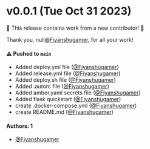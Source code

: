 # v0.0.1 (Tue Oct 31 2023)

:tada: This release contains work from a new contributor! :tada:

Thank you, null[@Fiyanshugamer](https://github.com/Fiyanshugamer), for all your work!

#### ⚠️ Pushed to `main`

- Added deploy.yml file ([@Fiyanshugamer](https://github.com/Fiyanshugamer))
- Added release.yml file ([@Fiyanshugamer](https://github.com/Fiyanshugamer))
- Added deploy.sh file ([@Fiyanshugamer](https://github.com/Fiyanshugamer))
- Added .autorc file ([@Fiyanshugamer](https://github.com/Fiyanshugamer))
- Added amber.yaml secrets file ([@Fiyanshugamer](https://github.com/Fiyanshugamer))
- Added flask quickstart ([@Fiyanshugamer](https://github.com/Fiyanshugamer))
- create .docker-compose.yml ([@Fiyanshugamer](https://github.com/Fiyanshugamer))
- create README.md ([@Fiyanshugamer](https://github.com/Fiyanshugamer))

#### Authors: 1

- [@Fiyanshugamer](https://github.com/Fiyanshugamer)
